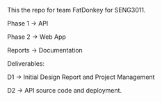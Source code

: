 This the repo for team FatDonkey for SENG3011.

Phase 1 -> API

Phase 2 -> Web App

Reports -> Documentation

Deliverables:

D1 -> Initial Design Report and Project Management

D2 -> API source code and deployment.